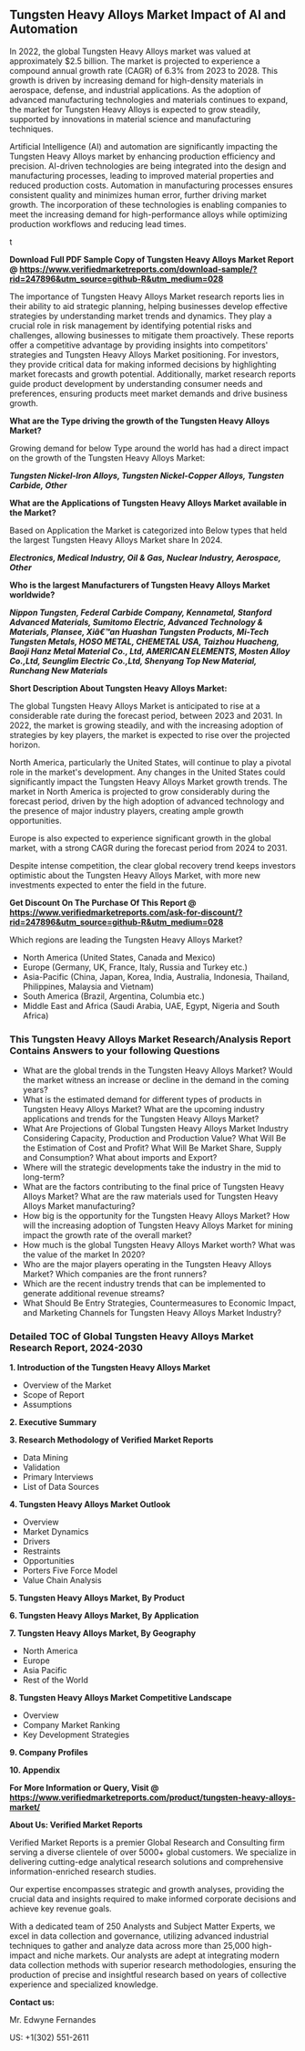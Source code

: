 <h2>Tungsten Heavy Alloys Market Impact of AI and Automation</h2><p>In 2022, the global Tungsten Heavy Alloys market was valued at approximately $2.5 billion. The market is projected to experience a compound annual growth rate (CAGR) of 6.3% from 2023 to 2028. This growth is driven by increasing demand for high-density materials in aerospace, defense, and industrial applications. As the adoption of advanced manufacturing technologies and materials continues to expand, the market for Tungsten Heavy Alloys is expected to grow steadily, supported by innovations in material science and manufacturing techniques.</p><p>Artificial Intelligence (AI) and automation are significantly impacting the Tungsten Heavy Alloys market by enhancing production efficiency and precision. AI-driven technologies are being integrated into the design and manufacturing processes, leading to improved material properties and reduced production costs. Automation in manufacturing processes ensures consistent quality and minimizes human error, further driving market growth. The incorporation of these technologies is enabling companies to meet the increasing demand for high-performance alloys while optimizing production workflows and reducing lead times.</p>t</p><p id="" class=""><strong>Download Full PDF Sample Copy of Tungsten Heavy Alloys Market Report @ <a href="https://www.verifiedmarketreports.com/download-sample/?rid=247896&utm_source=github-R&utm_medium=028" target="_blank">https://www.verifiedmarketreports.com/download-sample/?rid=247896&utm_source=github-R&utm_medium=028</a></strong></p><p>The importance of&nbsp;Tungsten Heavy Alloys Market research reports lies in their ability to aid strategic planning, helping businesses develop effective strategies by understanding market trends and dynamics. They play a crucial role in risk management by identifying potential risks and challenges, allowing businesses to mitigate them proactively. These reports offer a competitive advantage by providing insights into competitors' strategies and Tungsten Heavy Alloys Market positioning. For investors, they provide critical data for making informed decisions by highlighting market forecasts and growth potential. Additionally, market research reports guide product development by understanding consumer needs and preferences, ensuring products meet market demands and drive business growth.</p><p><strong>What are the&nbsp;Type driving the growth of the Tungsten Heavy Alloys Market?</strong></p><p id="" class="">Growing demand for below Type around the world has had a direct impact on the growth of the Tungsten Heavy Alloys Market:</p><em><strong>Tungsten Nickel-Iron Alloys, Tungsten Nickel-Copper Alloys, Tungsten Carbide, Other</strong></em></p><strong>What are the&nbsp;Applications&nbsp;of Tungsten Heavy Alloys Market available in the Market?</strong></p><p id="" class="">Based on Application the Market is categorized into Below types that held the largest Tungsten Heavy Alloys Market share In 2024.</p><em><strong>Electronics, Medical Industry, Oil & Gas, Nuclear Industry, Aerospace, Other</strong></em></p><strong>Who is the largest Manufacturers of Tungsten Heavy Alloys Market worldwide?</strong></p><p><em><strong>Nippon Tungsten, Federal Carbide Company, Kennametal, Stanford Advanced Materials, Sumitomo Electric, Advanced Technology & Materials, Plansee, Xiâ€™an Huashan Tungsten Products, Mi-Tech Tungsten Metals, HOSO METAL, CHEMETAL USA, Taizhou Huacheng, Baoji Hanz Metal Material Co., Ltd, AMERICAN ELEMENTS, Mosten Alloy Co.,Ltd, Seunglim Electric Co.,Ltd, Shenyang Top New Material, Runchang New Materials</strong></em></p><p id="" class=""><strong>Short Description About Tungsten Heavy Alloys Market:</strong></p><p>The global Tungsten Heavy Alloys Market is anticipated to rise at a considerable rate during the forecast period, between 2023 and 2031. In 2022, the market is growing steadily, and with the increasing adoption of strategies by key players, the market is expected to rise over the projected horizon.</p><p>North America, particularly the United States, will continue to play a pivotal role in the market's development. Any changes in the United States could significantly impact the Tungsten Heavy Alloys Market growth trends. The market in North America is projected to grow considerably during the forecast period, driven by the high adoption of advanced technology and the presence of major industry players, creating ample growth opportunities.</p><p>Europe is also expected to experience significant growth in the global market, with a strong CAGR during the forecast period from 2024 to 2031.</p><p>Despite intense competition, the clear global recovery trend keeps investors optimistic about the Tungsten Heavy Alloys Market, with more new investments expected to enter the field in the future.</p><p id="" class=""><strong>Get Discount On The Purchase Of This Report @ <a href="https://www.verifiedmarketreports.com/ask-for-discount/?rid=247896&utm_source=github-R&utm_medium=028" target="_blank">https://www.verifiedmarketreports.com/ask-for-discount/?rid=247896&utm_source=github-R&utm_medium=028</a></strong></p>Which regions are leading the Tungsten Heavy Alloys Market?</p><ul><li>North America (United States, Canada and Mexico)</li><li>Europe (Germany, UK, France, Italy, Russia and Turkey etc.)</li><li>Asia-Pacific (China, Japan, Korea, India, Australia, Indonesia, Thailand, Philippines, Malaysia and Vietnam)</li><li>South America (Brazil, Argentina, Columbia etc.)</li><li>Middle East and Africa (Saudi Arabia, UAE, Egypt, Nigeria and South Africa)</li></ul><h3 id="" class="">This Tungsten Heavy Alloys Market Research/Analysis Report Contains Answers to your following Questions</h3><ul><li>What are the global trends in the Tungsten Heavy Alloys Market? Would the market witness an increase or decline in the demand in the coming years?</li><li>What is the estimated demand for different types of products in Tungsten Heavy Alloys Market? What are the upcoming industry applications and trends for the Tungsten Heavy Alloys Market?</li><li>What Are Projections of Global Tungsten Heavy Alloys Market Industry Considering Capacity, Production and Production Value? What Will Be the Estimation of Cost and Profit? What Will Be Market Share, Supply and Consumption? What about imports and Export?</li><li>Where will the strategic developments take the industry in the mid to long-term?</li><li>What are the factors contributing to the final price of Tungsten Heavy Alloys Market? What are the raw materials used for Tungsten Heavy Alloys Market manufacturing?</li><li>How big is the opportunity for the Tungsten Heavy Alloys Market? How will the increasing adoption of Tungsten Heavy Alloys Market for mining impact the growth rate of the overall market?</li><li>How much is the global Tungsten Heavy Alloys Market worth? What was the value of the market In 2020?</li><li>Who are the major players operating in the Tungsten Heavy Alloys Market? Which companies are the front runners?</li><li>Which are the recent industry trends that can be implemented to generate additional revenue streams?</li><li>What Should Be Entry Strategies, Countermeasures to Economic Impact, and Marketing Channels for Tungsten Heavy Alloys Market Industry?</li></ul><h3 id="" class="">Detailed TOC of Global Tungsten Heavy Alloys Market Research Report, 2024-2030</h3><p id="" class=""><strong>1. Introduction of the Tungsten Heavy Alloys Market</strong></p><ul><li>Overview of the Market</li><li>Scope of Report</li><li>Assumptions</li></ul><p id="" class=""><strong>2. Executive Summary</strong></p><p id="" class=""><strong>3. Research Methodology of Verified Market Reports</strong></p><ul><li>Data Mining</li><li>Validation</li><li>Primary Interviews</li><li>List of Data Sources</li></ul><p id="" class=""><strong>4. Tungsten Heavy Alloys Market Outlook</strong></p><ul><li>Overview</li><li>Market Dynamics</li><li>Drivers</li><li>Restraints</li><li>Opportunities</li><li>Porters Five Force Model</li><li>Value Chain Analysis</li></ul><p id="" class=""><strong>5. Tungsten Heavy Alloys Market, By Product</strong></p><p id="" class=""><strong>6. Tungsten Heavy Alloys Market, By Application</strong></p><p id="" class=""><strong>7. Tungsten Heavy Alloys Market, By Geography</strong></p><ul><li>North America</li><li>Europe</li><li>Asia Pacific</li><li>Rest of the World</li></ul><p id="" class=""><strong>8. Tungsten Heavy Alloys Market Competitive Landscape</strong></p><ul><li>Overview</li><li>Company Market Ranking</li><li>Key Development Strategies</li></ul><p id="" class=""><strong>9. Company Profiles</strong></p><p id="" class=""><strong>10. Appendix</strong></p><p id="" class=""><strong>For More Information or Query, Visit @ <a href="https://www.verifiedmarketreports.com/product/tungsten-heavy-alloys-market/" target="_blank">https://www.verifiedmarketreports.com/product/tungsten-heavy-alloys-market/</a></strong></p><p id="" class=""><strong>About Us: Verified Market Reports</strong></p><p id="" class="">Verified Market Reports is a premier Global Research and Consulting firm serving a diverse clientele of over 5000+ global customers. We specialize in delivering cutting-edge analytical research solutions and comprehensive information-enriched research studies.</p><p id="" class="">Our expertise encompasses strategic and growth analyses, providing the crucial data and insights required to make informed corporate decisions and achieve key revenue goals.</p><p id="" class="">With a dedicated team of 250 Analysts and Subject Matter Experts, we excel in data collection and governance, utilizing advanced industrial techniques to gather and analyze data across more than 25,000 high-impact and niche markets. Our analysts are adept at integrating modern data collection methods with superior research methodologies, ensuring the production of precise and insightful research based on years of collective experience and specialized knowledge.</p><p id="" class=""><strong>Contact us:</strong></p><p id="" class="">Mr. Edwyne Fernandes</p><p id="" class="">US: +1(302) 551-2611</p>